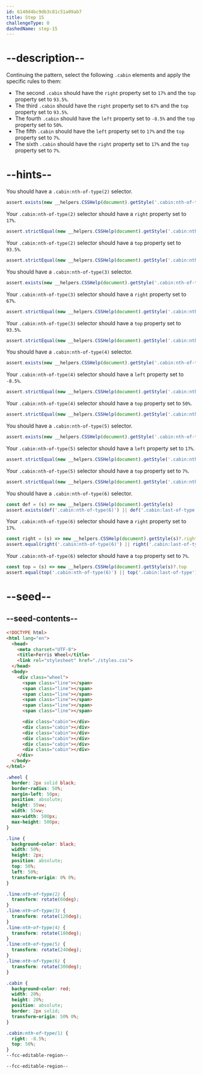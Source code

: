 ```yaml
---
id: 6140d4bc9db3c81c51a09ab7
title: Step 15
challengeType: 0
dashedName: step-15
---
```


# --description--

Continuing the pattern, select the following `.cabin` elements and apply the specific rules to them:

- The second `.cabin` should have the `right` property set to `17%` and the `top` property set to `93.5%`.
- The third `.cabin` should have the `right` property set to `67%` and the `top` property set to `93.5%`.
- The fourth `.cabin` should have the `left` property set to `-8.5%` and the `top` property set to `50%`.
- The fifth `.cabin` should have the `left` property set to `17%` and the `top` property set to `7%`.
- The sixth `.cabin` should have the `right` property set to `17%` and the `top` property set to `7%`.

# --hints--

You should have a `.cabin:nth-of-type(2)` selector.

```js
assert.exists(new __helpers.CSSHelp(document).getStyle('.cabin:nth-of-type(2)'));
```

Your `.cabin:nth-of-type(2)` selector should have a `right` property set to `17%`.

```js
assert.strictEqual(new __helpers.CSSHelp(document).getStyle('.cabin:nth-of-type(2)')?.right , '17%');
```

Your `.cabin:nth-of-type(2)` selector should have a `top` property set to `93.5%`.

```js
assert.strictEqual(new __helpers.CSSHelp(document).getStyle('.cabin:nth-of-type(2)')?.top , '93.5%');
```

You should have a `.cabin:nth-of-type(3)` selector.

```js
assert.exists(new __helpers.CSSHelp(document).getStyle('.cabin:nth-of-type(3)'));
```

Your `.cabin:nth-of-type(3)` selector should have a `right` property set to `67%`.

```js
assert.strictEqual(new __helpers.CSSHelp(document).getStyle('.cabin:nth-of-type(3)')?.right,'67%');
```

Your `.cabin:nth-of-type(3)` selector should have a `top` property set to `93.5%`.

```js
assert.strictEqual(new __helpers.CSSHelp(document).getStyle('.cabin:nth-of-type(3)')?.top, '93.5%');
```

You should have a `.cabin:nth-of-type(4)` selector.

```js
assert.exists(new __helpers.CSSHelp(document).getStyle('.cabin:nth-of-type(4)'));
```

Your `.cabin:nth-of-type(4)` selector should have a `left` property set to `-8.5%`.

```js
assert.strictEqual(new __helpers.CSSHelp(document).getStyle('.cabin:nth-of-type(4)')?.left , '-8.5%');
```

Your `.cabin:nth-of-type(4)` selector should have a `top` property set to `50%`.

```js
assert.strictEqual(new __helpers.CSSHelp(document).getStyle('.cabin:nth-of-type(4)')?.top , '50%');
```

You should have a `.cabin:nth-of-type(5)` selector.

```js
assert.exists(new __helpers.CSSHelp(document).getStyle('.cabin:nth-of-type(5)'));
```

Your `.cabin:nth-of-type(5)` selector should have a `left` property set to `17%`.

```js
assert.strictEqual(new __helpers.CSSHelp(document).getStyle('.cabin:nth-of-type(5)')?.left , '17%');
```

Your `.cabin:nth-of-type(5)` selector should have a `top` property set to `7%`.

```js
assert.strictEqual(new __helpers.CSSHelp(document).getStyle('.cabin:nth-of-type(5)')?.top , '7%');
```

You should have a `.cabin:nth-of-type(6)` selector.

```js
const def = (s) => new __helpers.CSSHelp(document).getStyle(s)
assert.exists(def('.cabin:nth-of-type(6)') || def('.cabin:last-of-type'));
```

Your `.cabin:nth-of-type(6)` selector should have a `right` property set to `17%`.

```js
const right = (s) => new __helpers.CSSHelp(document).getStyle(s)?.right
assert.equal(right('.cabin:nth-of-type(6)') || right('.cabin:last-of-type'),'17%');
```

Your `.cabin:nth-of-type(6)` selector should have a `top` property set to `7%`.

```js
const top = (s) => new __helpers.CSSHelp(document).getStyle(s)?.top
assert.equal(top('.cabin:nth-of-type(6)') || top('.cabin:last-of-type'),'7%');
```

# --seed--

## --seed-contents--

```html
<!DOCTYPE html>
<html lang="en">
  <head>
    <meta charset="UTF-8">
    <title>Ferris Wheel</title>
    <link rel="stylesheet" href="./styles.css">
  </head>
  <body>
    <div class="wheel">
      <span class="line"></span>
      <span class="line"></span>
      <span class="line"></span>
      <span class="line"></span>
      <span class="line"></span>
      <span class="line"></span>

      <div class="cabin"></div>
      <div class="cabin"></div>
      <div class="cabin"></div>
      <div class="cabin"></div>
      <div class="cabin"></div>
      <div class="cabin"></div>
    </div>
  </body>
</html>
```

```css
.wheel {
  border: 2px solid black;
  border-radius: 50%;
  margin-left: 50px;
  position: absolute;
  height: 55vw;
  width: 55vw;
  max-width: 500px;
  max-height: 500px;
}

.line {
  background-color: black;
  width: 50%;
  height: 2px;
  position: absolute;
  top: 50%;
  left: 50%;
  transform-origin: 0% 0%;
}

.line:nth-of-type(2) {
  transform: rotate(60deg);
}
.line:nth-of-type(3) {
  transform: rotate(120deg);
}
.line:nth-of-type(4) {
  transform: rotate(180deg);
}
.line:nth-of-type(5) {
  transform: rotate(240deg);
}
.line:nth-of-type(6) {
  transform: rotate(300deg);
}

.cabin {
  background-color: red;
  width: 20%;
  height: 20%;
  position: absolute;
  border: 2px solid;
  transform-origin: 50% 0%;
}

.cabin:nth-of-type(1) {
  right: -8.5%;
  top: 50%;
}
--fcc-editable-region--

--fcc-editable-region--
```

